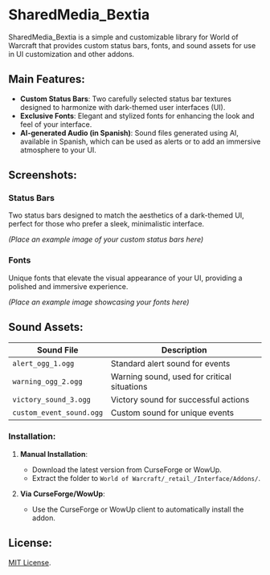 # SharedMedia_Bextia

SharedMedia_Bextia is a simple and customizable library for World of Warcraft that provides custom status bars, fonts, and sound assets for use in UI customization and other addons.

## Main Features:

- **Custom Status Bars**: Two carefully selected status bar textures designed to harmonize with dark-themed user interfaces (UI).
- **Exclusive Fonts**: Elegant and stylized fonts for enhancing the look and feel of your interface.
- **AI-generated Audio (in Spanish)**: Sound files generated using AI, available in Spanish, which can be used as alerts or to add an immersive atmosphere to your UI.

## Screenshots:

### Status Bars
Two status bars designed to match the aesthetics of a dark-themed UI, perfect for those who prefer a sleek, minimalistic interface.

*(Place an example image of your custom status bars here)*

### Fonts
Unique fonts that elevate the visual appearance of your UI, providing a polished and immersive experience.

*(Place an example image showcasing your fonts here)*

## Sound Assets:

| **Sound File**            | **Description**                     |
|---------------------------|-------------------------------------|
| `alert_ogg_1.ogg`          | Standard alert sound for events     |
| `warning_ogg_2.ogg`        | Warning sound, used for critical situations |
| `victory_sound_3.ogg`      | Victory sound for successful actions |
| `custom_event_sound.ogg`   | Custom sound for unique events      |

### Installation:

1. **Manual Installation**:
   - Download the latest version from CurseForge or WowUp.
   - Extract the folder to `World of Warcraft/_retail_/Interface/Addons/`.

2. **Via CurseForge/WowUp**:
   - Use the CurseForge or WowUp client to automatically install the addon.

## License:
[MIT License](LICENSE).
